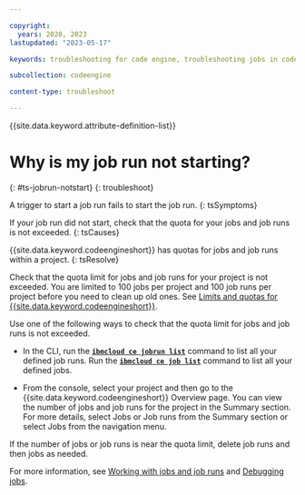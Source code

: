 ```yaml
---

copyright:
  years: 2020, 2023
lastupdated: "2023-05-17"

keywords: troubleshooting for code engine, troubleshooting jobs in code engine, troubleshooting batch jobs in code engine, job run troubleshooting in code engine, job troubleshooting in code engine, job, job run

subcollection: codeengine

content-type: troubleshoot

---
```


{{site.data.keyword.attribute-definition-list}}

# Why is my job run not starting?
{: #ts-jobrun-notstart}
{: troubleshoot}


A trigger to start a job run fails to start the job run.
{: tsSymptoms}


If your job run did not start, check that the quota for your jobs and job runs is not exceeded. 
{: tsCauses}


{{site.data.keyword.codeengineshort}} has quotas for jobs and job runs within a project.
{: tsResolve}

Check that the quota limit for jobs and job runs for your project is not exceeded. You are limited to 100 jobs per project and 100 job runs per project before you need to clean up old ones. See [Limits and quotas for {{site.data.keyword.codeengineshort}}](/docs/codeengine?topic=codeengine-limits).

Use one of the following ways to check that the quota limit for jobs and job runs is not exceeded.

* In the CLI, run the [**`ibmcloud ce jobrun list`**](/docs/codeengine?topic=codeengine-cli#cli-jobrun-list) command to list all your defined job runs. Run the [**`ibmcloud ce job list`**](/docs/codeengine?topic=codeengine-cli#cli-job-list) command to list all your defined jobs. 

* From the console, select your project and then go to the {{site.data.keyword.codeengineshort}} Overview page. You can view the number of jobs and job runs for the project in the Summary section. For more details, select Jobs or Job runs from the Summary section or select Jobs from the navigation menu.

If the number of jobs or job runs is near the quota limit, delete job runs and then jobs as needed. 

For more information, see [Working with jobs and job runs](/docs/codeengine?topic=codeengine-job-plan) and [Debugging jobs](/docs/codeengine?topic=codeengine-troubleshoot-job).



